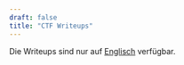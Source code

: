 ```yaml
---
draft: false
title: "CTF Writeups"
---
```


Die Writeups sind nur auf [Englisch](/series/) verfügbar.